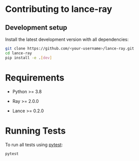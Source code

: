 # Contributing to lance-ray

## Development setup

Install the latest development version with all dependencies:

```bash
git clone https://github.com/<your-username>/lance-ray.git
cd lance-ray
pip install -e .[dev]
```
# Requirements

- Python >= 3.8

- Ray >= 2.0.0

- Lance >= 0.2.0

# Running Tests

To run all tests using [pytest](https://docs.pytest.org/):

```bash
pytest
```
